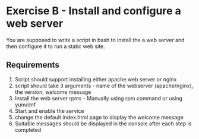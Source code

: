 # Exercise B - Install and configure a web server

You are supposed to write a script in bash to install the a web server and then configure it to run a static web site.

## Requirements
1. Script should support installing either apache web server or nginx
2. script should take 3 arguments - name of the webserver (apache/nginx), the version, welcome message
3. Install the web server rpms - Manually using rpm command or using yum/dnf
4. Start and enable the service
5. change the default index.html page to display the welcome message
6. Suitable messages should be displayed in the console after each step is completed